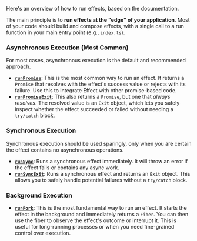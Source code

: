Here's an overview of how to run effects, based on the documentation.

The main principle is to **run effects at the "edge" of your application**. Most of your code should build and compose effects, with a single call to a run function in your main entry point (e.g., `index.ts`).

### Asynchronous Execution (Most Common)

For most cases, asynchronous execution is the default and recommended approach.

  * **[`runPromise`](https://www.google.com/search?q=%5Bhttps://effect.website/docs/getting-started/running-effects/%23runpromise%5D\(https://effect.website/docs/getting-started/running-effects/%23runpromise\))**: This is the most common way to run an effect. It returns a `Promise` that resolves with the effect's success value or rejects with its failure. Use this to integrate Effect with other promise-based code.
  * **[`runPromiseExit`](https://www.google.com/search?q=%5Bhttps://effect.website/docs/getting-started/running-effects/%23runpromiseexit%5D\(https://effect.website/docs/getting-started/running-effects/%23runpromiseexit\))**: This also returns a `Promise`, but one that *always resolves*. The resolved value is an `Exit` object, which lets you safely inspect whether the effect succeeded or failed without needing a `try/catch` block.

### Synchronous Execution

Synchronous execution should be used sparingly, only when you are certain the effect contains no asynchronous operations.

  * **[`runSync`](https://www.google.com/search?q=%5Bhttps://effect.website/docs/getting-started/running-effects/%23runsync%5D\(https://effect.website/docs/getting-started/running-effects/%23runsync\))**: Runs a synchronous effect immediately. It will throw an error if the effect fails or contains any async work.
  * **[`runSyncExit`](https://www.google.com/search?q=%5Bhttps://effect.website/docs/getting-started/running-effects/%23runsyncexit%5D\(https://effect.website/docs/getting-started/running-effects/%23runsyncexit\))**: Runs a synchronous effect and returns an `Exit` object. This allows you to safely handle potential failures without a `try/catch` block.

### Background Execution

  * **[`runFork`](https://www.google.com/search?q=%5Bhttps://effect.website/docs/getting-started/running-effects/%23runfork%5D\(https://effect.website/docs/getting-started/running-effects/%23runfork\))**: This is the most fundamental way to run an effect. It starts the effect in the background and immediately returns a `Fiber`. You can then use the fiber to observe the effect's outcome or interrupt it. This is useful for long-running processes or when you need fine-grained control over execution.